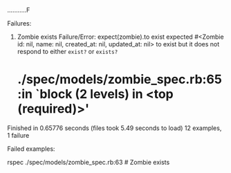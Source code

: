 ...........F

Failures:

  1) Zombie exists
     Failure/Error: expect(zombie).to exist
       expected #<Zombie id: nil, name: nil, created_at: nil, updated_at: nil> to exist but it does not respond to either `exist?` or `exists?`
     # ./spec/models/zombie_spec.rb:65:in `block (2 levels) in <top (required)>'

Finished in 0.65776 seconds (files took 5.49 seconds to load)
12 examples, 1 failure

Failed examples:

rspec ./spec/models/zombie_spec.rb:63 # Zombie exists

